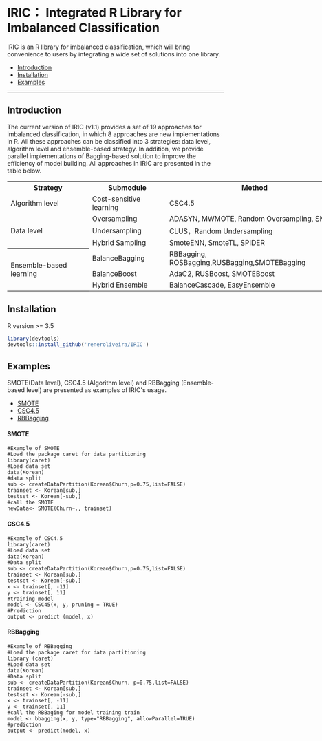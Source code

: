 # IRIC： Integrated R Library for Imbalanced Classification
IRIC is an R library for imbalanced classification,  which will bring convenience to users by integrating a wide set of solutions into one library.



- [Introduction](#Introduction)
- [Installation](#Installation)
- [Examples](#Examples)

---

## Introduction	
The current version of IRIC (v1.1) provides a set of 19 approaches for imbalanced classification, in which 8 approaches are new implementations in R. All these approaches can be classified into 3 strategies: data level, algorithm level and ensemble-based strategy. In addition, we provide parallel implementations of Bagging-based solution to improve the efficiency of model building. All approaches in IRIC are presented in the table below.


<table border=0 cellpadding=0 cellspacing=0 width=843 style='border-collapse:
 collapse;table-layout:fixed;width:632pt'>
 <col width=189 style='mso-width-source:userset;mso-width-alt:6048;width:142pt'>
 <col width=171 style='mso-width-source:userset;mso-width-alt:5472;width:128pt'>
 <col width=411 style='mso-width-source:userset;mso-width-alt:13152;width:308pt'>
 <col width=72 style='width:54pt'>
 <tr height=22 style='height:16.5pt'>
  <th height=22 class=xl70 width=189 style='height:16.5pt;width:142pt'>Strategy</th>
  <th class=xl70 width=171 style='width:128pt'>Submodule</th>
  <th class=xl70 width=411 style='width:308pt'>Method</th>
 </tr>
 <tr height=22 style='height:16.5pt'>
  <td height=22 class=xl70 style='height:16.5pt;border-top:none'>Algorithm
  level</td>
  <td class=xl70 style='border-top:none'>Cost-sensitive learning</td>
  <td class=xl70 style='border-top:none'>CSC4.5</td>
 </tr>
 <tr height=22 style='height:16.5pt'>
  <td rowspan=3 height=66 class=xl71 style='border-bottom:.5pt solid black;
  height:49.5pt;border-top:none'>Data level</td>
  <td class=xl66 style='border-top:none'>Oversampling</td>
  <td class=xl66 style='border-top:none'>ADASYN, MWMOTE, Random
  Oversampling, SMOTE</td>
 </tr>
 <tr height=22 style='height:16.5pt'>
  <td height=22 class=xl65 style='height:16.5pt'>Undersampling</td>
  <td class=xl65>CLUS，Random Undersampling</td>
 </tr>
 <tr height=22 style='height:16.5pt'>
  <td height=22 class=xl69 style='height:16.5pt'>Hybrid Sampling</td>
  <td class=xl69>SmoteENN, SmoteTL, SPIDER</td>
 </tr>
 <tr height=22 style='height:16.5pt'>
  <td rowspan=3 height=66 class=xl67 style='border-bottom:.5pt solid black;
  height:49.5pt'>Ensemble-based learning</td>
  <td class=xl65>BalanceBagging</td>
  <td class=xl65>RBBagging, ROSBagging,RUSBagging,SMOTEBagging</td>
 </tr>
 <tr height=22 style='height:16.5pt'>
  <td height=22 class=xl65 style='height:16.5pt'>BalanceBoost</td>
  <td class=xl65> AdaC2, RUSBoost, SMOTEBoost</td>
 </tr>
 <tr height=22 style='height:16.5pt'>
  <td height=22 class=xl69 style='height:16.5pt'>Hybrid Ensemble</td>
  <td class=xl69>BalanceCascade, EasyEnsemble </td>
 </tr>
</table>




## Installation
R version >= 3.5
```r
library(devtools)
devtools::install_github('reneroliveira/IRIC')
```
## Examples
SMOTE(Data level), CSC4.5 (Algorithm level) and RBBagging (Ensemble-based level) are presented as examples of IRIC's usage.
- [SMOTE](#SMOTE)
- [CSC4.5](#CSC4.5)
- [RBBagging](#RBBagging)
#### SMOTE
```
#Example of SMOTE
#Load the package caret for data partitioning
library(caret)
#Load data set
data(Korean)
#data split
sub <- createDataPartition(Korean$Churn,p=0.75,list=FALSE)
trainset <- Korean[sub,]
testset <- Korean[-sub,]
#call the SMOTE
newData<- SMOTE(Churn~., trainset)
```
#### CSC4.5
```
#Example of CSC4.5 
library(caret)
#Load data set
data(Korean)
#Data split
sub <- createDataPartition(Korean$Churn,p=0.75,list=FALSE)
trainset <- Korean[sub,]
testset <- Korean[-sub,]
x <- trainset[, -11]
y <- trainset[, 11]
#training model
model <- CSC45(x, y, pruning = TRUE)
#Prediction
output <- predict (model, x) 
```
#### RBBagging
```
#Example of RBBagging 
#Load the package caret for data partitioning
library (caret) 
#Load data set 
data(Korean)
#Data split
sub <- createDataPartition(Korean$Churn, p=0.75,list=FALSE)
trainset <- Korean[sub,]
testset <- Korean[-sub,]
x <- trainset[, -11]
y <- trainset[, 11]
#call the RBBaging for model training train 
model <- bbagging(x, y, type="RBBagging", allowParallel=TRUE)
#prediction
output <- predict(model, x)
```


